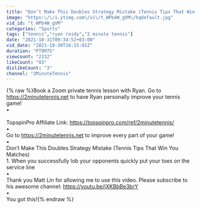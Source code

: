 ```yaml
---
title: "Don’t Make This Doubles Strategy Mistake (Tennis Tips That Win You Matches)"
image: "https:\/\/i.ytimg.com\/vi\/t_WPb4W_gVM\/hqdefault.jpg"
vid_id: "t_WPb4W_gVM"
categories: "Sports"
tags: ["tennis","ryan reidy","2 minute tennis"]
date: "2021-10-31T09:34:52+03:00"
vid_date: "2021-10-30T16:15:01Z"
duration: "PT9M7S"
viewcount: "2332"
likeCount: "83"
dislikeCount: "3"
channel: "2MinuteTennis"
---
```

{% raw %}Book a Zoom private tennis lesson with Ryan. Go to <a rel="nofollow" target="blank" href="https://2minutetennis.net">https://2minutetennis.net</a> to have Ryan personally improve your tennis game!<br />•<br /><br />TopspinPro Affiliate Link: <a rel="nofollow" target="blank" href="https://topspinpro.com/ref/2minutetennis/">https://topspinpro.com/ref/2minutetennis/</a><br />•<br />Go to <a rel="nofollow" target="blank" href="https://2minutetennis.net">https://2minutetennis.net</a> to improve every part of your game!<br />•<br />Don’t Make This Doubles Strategy Mistake (Tennis Tips That Win You Matches)<br />1. When you successfully lob your opponents quickly put your toes on the service line<br />•<br />Thank you Matt Lin for allowing me to use this video. Please subscribe to his awesome channel: <a rel="nofollow" target="blank" href="https://youtu.be/jXKBbBe3brY">https://youtu.be/jXKBbBe3brY</a><br />•<br />You got this!{% endraw %}
